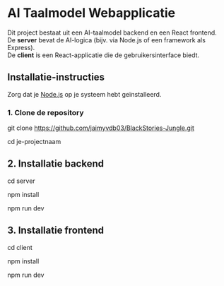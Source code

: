 # AI Taalmodel Webapplicatie

Dit project bestaat uit een AI-taalmodel backend en een React frontend.  
De **server** bevat de AI-logica (bijv. via Node.js of een framework als Express).  
De **client** is een React-applicatie die de gebruikersinterface biedt.

## Installatie-instructies

Zorg dat je [Node.js](https://nodejs.org/) op je systeem hebt geïnstalleerd.

### 1. Clone de repository

git clone https://github.com/jaimyvdb03/BlackStories-Jungle.git

cd je-projectnaam

## 2. Installatie backend

cd server

npm install

npm run dev

## 3. Installatie frontend
cd client

npm install

npm run dev
